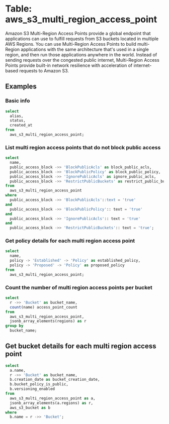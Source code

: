 # Table: aws_s3_multi_region_access_point

Amazon S3 Multi-Region Access Points provide a global endpoint that applications can use to fulfill requests from S3 buckets located in multiple AWS Regions. You can use Multi-Region Access Points to build multi-Region applications with the same architecture that's used in a single region, and then run those applications anywhere in the world. Instead of sending requests over the congested public internet, Multi-Region Access Points provide built-in network resilience with acceleration of internet-based requests to Amazon S3.

## Examples

### Basic info

```sql
select
  alias,
  status,
  created_at
from
  aws_s3_multi_region_access_point;
```

### List multi region access points that do not block public access

```sql
select
  name,
  public_access_block ->> 'BlockPublicAcls' as block_public_acls,
  public_access_block ->> 'BlockPublicPolicy' as block_public_policy,
  public_access_block ->> 'IgnorePublicAcls' as ignore_public_acls,
  public_access_block ->> 'RestrictPublicBuckets' as restrict_public_buckets
from
  aws_s3_multi_region_access_point
where
  public_access_block ->> 'BlockPublicAcls'::text = 'true'
and
  public_access_block ->> 'BlockPublicPolicy':: text = 'true'
and
  public_access_block ->> 'IgnorePublicAcls':: text = 'true'
and
  public_access_block ->> 'RestrictPublicBuckets':: text = 'true';
```

### Get policy details for each multi region access point

```sql
select
  name,
  policy -> 'Established' -> 'Policy' as established_policy,
  policy -> 'Proposed' -> 'Policy' as proposed_policy
from
  aws_s3_multi_region_access_point;
```

### Count the number of multi region access points per bucket

```sql
select
  r ->> 'Bucket' as bucket_name,
  count(name) access_point_count
from
  aws_s3_multi_region_access_point,
  jsonb_array_elements(regions) as r
group by
  bucket_name;
```

## Get bucket details for each multi region access point

```sql
select
  a.name,
  r ->> 'Bucket' as bucket_name,
  b.creation_date as bucket_creation_date,
  b.bucket_policy_is_public,
  b.versioning_enabled
from
  aws_s3_multi_region_access_point as a,
  jsonb_array_elements(a.regions) as r,
  aws_s3_bucket as b
where
  b.name = r ->> 'Bucket';
```